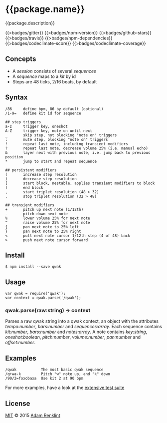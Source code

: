{{package.name}}
====

{{package.description}}

{{>badges/gitter}} {{>badges/npm-version}} {{>badges/github-stars}} {{>badges/travis}} {{>badges/npm-dependencies}} {{>badges/codeclimate-score}} {{>badges/codeclimate-coverage}}

## Concepts

- A *session* consists of several *sequences*
- A *sequence* maps to a *kit* by id
- Steps are 48 ticks, 2/16 beats, by default

## Syntax

```
/86     define bpm, 86 by default (optional)
/1-9=   define kit id for sequence

## step triggers
a-z     trigger key, oneshot
A-Z     trigger key, note on until next
_       skip step, not blocking "note on" triggers
:       mute step, blocking "note on" triggers
!       repeat last note, including transient modifiers
?       repeat last note, decrease volume 25% (i.e. manual echo)
&       layer next with previous note, i.e. jump back to previous position
*       jump to start and repeat sequence

## persistent modifiers
(       increase step resolution
)       decrease step resolution
[       start block, nestable, applies transient modifiers to block
]       end block
,       start triplet resolution (48 > 32)
.       stop triplet resolution (32 > 48)

## transient modifiers
+       pitch up next note (1/12th)
-       pitch down next note
%       lower volume 25% for next note
^       raise volume 25% for next note
{       pan next note to 25% left
}       pan next note to 25% right
<       pull next note cursor 1/12th step (4 of 48) back
>       push next note cursor forward
```

## Install

```
$ npm install --save qwak
```

## Usage

```
var qwak = require('qwak');
var context = qwak.parse('/qwak');
```

### qwak.parse(raw:string) -> context

Parses a raw qwak string into a qwak context, an object with the attributes *tempo:number*, *bars:number* and *sequences:array*. Each sequence contains *kit:number*, *bars:number* and *notes:array*. A note contains *key:string*, *oneshot:boolean*, *pitch:number*, *volume:number*, *pan:number* and *offset:number*.

## Examples

```
/qwak           The most basic qwak sequence
/q+wa-k         Pitch "w" note up, and "k" down
/90/2=foxobaxa  Use kit 2 at 90 bpm
```

For more examples, have a look at the [extensive test suite]({{github.url}}/blob/master/test/qwak.test.js)

## License

[MIT]({{github.url}}/blob/master/LICENSE.md) © 2015 [Adam Renklint](http://adamrenklint.com)
